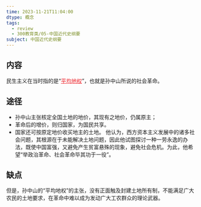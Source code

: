 ```yaml
---
time: 2023-11-21T11:04:00
dtype: 概念
tags:
  - review
  - 300教育类/05-中国近代史纲要
subject: 中国近代史纲要
---
```

## 内容
民生主义在当时指的是“<font color=#ed1c24><u>平均地权</u></font>”，也就是孙中山所说的社会革命。
## 途径
- 孙中山主张核定全国土地的地价，其现有之地价，仍属原主；
- 革命后的增价，则归国家，为国民共享。
- 国家还可按原定地价收买地主的土地。
他认为，西方资本主义发展中的诸多社会问题，其根源在于未能解决土地问题，因此他试图探讨一种一劳永逸的办法，既使中国富强，又避免产生贫富悬殊的现象，避免社会危机。为此，他希望“举政治革命、社会革命毕其功于一役”。
## 缺点
但是，孙中山的“平均地权”的主张，没有正面触及封建土地所有制，不能满足广大农民的土地要求，在革命中难以成为发动广大工农群众的理论武器。
